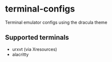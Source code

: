 # terminal-configs
Terminal emulator configs using the dracula theme
## Supported terminals
- urxvt (via Xresources)
- alacritty 
